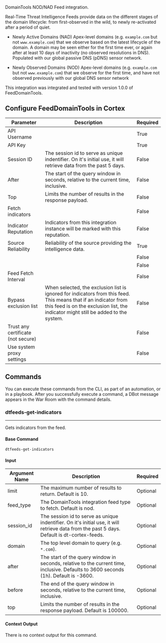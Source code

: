 DomainTools NOD/NAD Feed integration.

Real-Time Threat Intelligence Feeds provide data on the different stages of the domain lifecycle: from first-observed in the wild, to newly re-activated after a period of quiet.

- Newly Active Domains (NAD)
Apex-level domains (e.g. `example.com` but not `www.example.com`) that we observe based on the latest lifecycle of the domain. A domain may be seen either for the first time ever, or again after at least 10 days of inactivity (no observed resolutions in DNS). Populated with our global passive DNS (pDNS) sensor network.

- Newly Observed Domains (NOD)
Apex-level domains (e.g. `example.com` but not `www.example.com`) that we observe for the first time, and have not observed previously with our global DNS sensor network

This integration was integrated and tested with version 1.0.0 of FeedDomainTools.

## Configure FeedDomainTools in Cortex


| **Parameter** | **Description** | **Required** |
| --- | --- | --- |
| API Username |  | True |
| API Key |  | True |
| Session ID | The session id to serve as unique indentifier. On it's initial use, it will retrieve data from the past 5 days. | False |
| After | The start of the query window in seconds, relative to the current time, inclusive. | False |
| Top | Limits the number of results in the response payload. | False |
| Fetch indicators |  | False |
| Indicator Reputation | Indicators from this integration instance will be marked with this reputation. | False |
| Source Reliability | Reliability of the source providing the intelligence data. | True |
|  |  | False |
|  |  | False |
| Feed Fetch Interval |  | False |
| Bypass exclusion list | When selected, the exclusion list is ignored for indicators from this feed. This means that if an indicator from this feed is on the exclusion list, the indicator might still be added to the system. | False |
| Trust any certificate (not secure) |  | False |
| Use system proxy settings |  | False |

## Commands

You can execute these commands from the CLI, as part of an automation, or in a playbook.
After you successfully execute a command, a DBot message appears in the War Room with the command details.

### dtfeeds-get-indicators

***
Gets indicators from the feed.

#### Base Command

`dtfeeds-get-indicators`

#### Input

| **Argument Name** | **Description** | **Required** |
| --- | --- | --- |
| limit | The maximum number of results to return. Default is 10. | Optional |
| feed_type | The DomainTools integration feed type to fetch. Default is nod. | Optional |
| session_id | The session id to serve as unique indentifier. On it's initial use, it will retrieve data from the past 5 days. Default is dt-cortex-feeds. | Optional |
| domain | The top level domain to query (e.g. `*.com`). | Optional |
| after | The start of the query window in seconds, relative to the current time, inclusive. Defaults to 3600 seconds (1h). Default is -3600. | Optional |
| before | The end of the query window in seconds, relative to the current time, inclusive. | Optional |
| top | Limits the number of results in the response payload. Default is 100000. | Optional |

#### Context Output

There is no context output for this command.
